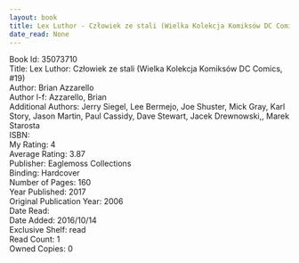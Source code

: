 ```yaml
---
layout: book
title: Lex Luthor - Człowiek ze stali (Wielka Kolekcja Komiksów DC Comics,  no. 19)
date_read: None
---
```


Book Id: 35073710<br />
Title: Lex Luthor: Człowiek ze stali (Wielka Kolekcja Komiksów DC Comics, #19)<br />
Author: Brian Azzarello<br />
Author l-f: Azzarello, Brian<br />
Additional Authors: Jerry Siegel, Lee Bermejo, Joe Shuster, Mick Gray, Karl Story, Jason Martin, Paul Cassidy, Dave    Stewart, Jacek Drewnowski,, Marek Starosta<br />
ISBN: <br />
My Rating: 4<br />
Average Rating: 3.87<br />
Publisher: Eaglemoss Collections<br />
Binding: Hardcover<br />
Number of Pages: 160<br />
Year Published: 2017<br />
Original Publication Year: 2006<br />
Date Read: <br />
Date Added: 2016/10/14<br />
Exclusive Shelf: read<br />
Read Count: 1<br />
Owned Copies: 0<br />

